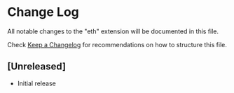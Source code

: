 # Change Log

All notable changes to the "eth" extension will be documented in this file.

Check [Keep a Changelog](http://keepachangelog.com/) for recommendations on how to structure this file.

## [Unreleased]

- Initial release
